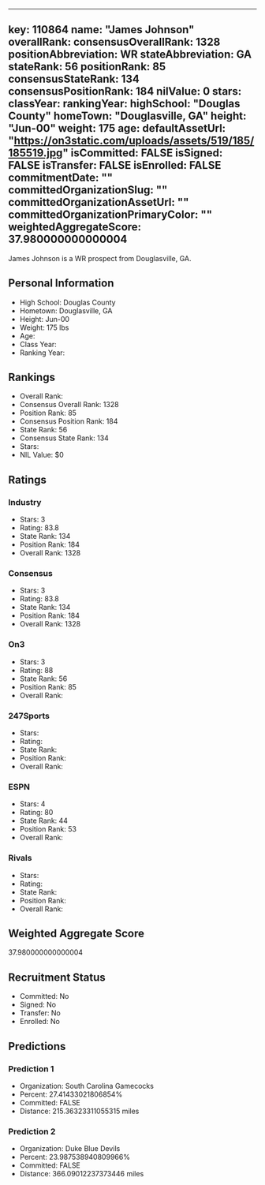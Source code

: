 ---
  key: 110864
  name: "James Johnson"
  overallRank: 
  consensusOverallRank: 1328
  positionAbbreviation: WR
  stateAbbreviation: GA
  stateRank: 56
  positionRank: 85
  consensusStateRank: 134
  consensusPositionRank: 184
  nilValue: 0
  stars: 
  classYear: 
  rankingYear: 
  highSchool: "Douglas County"
  homeTown: "Douglasville, GA"
  height: "Jun-00"
  weight: 175
  age: 
  defaultAssetUrl: "https://on3static.com/uploads/assets/519/185/185519.jpg"
  isCommitted: FALSE
  isSigned: FALSE
  isTransfer: FALSE
  isEnrolled: FALSE
  commitmentDate: ""
  committedOrganizationSlug: ""
  committedOrganizationAssetUrl: ""
  committedOrganizationPrimaryColor: ""
  weightedAggregateScore: 37.980000000000004
  ---
  
  James Johnson is a WR prospect from Douglasville, GA.
  
  ## Personal Information
  - High School: Douglas County
  - Hometown: Douglasville, GA
  - Height: Jun-00
  - Weight: 175 lbs
  - Age: 
  - Class Year: 
  - Ranking Year: 
  
  ## Rankings
  - Overall Rank: 
  - Consensus Overall Rank: 1328
  - Position Rank: 85
  - Consensus Position Rank: 184
  - State Rank: 56
  - Consensus State Rank: 134
  - Stars: 
  - NIL Value: $0
  
  ## Ratings
  
  ### Industry
  - Stars: 3
  - Rating: 83.8
  - State Rank: 134
  - Position Rank: 184
  - Overall Rank: 1328
  
  ### Consensus
  - Stars: 3
  - Rating: 83.8
  - State Rank: 134
  - Position Rank: 184
  - Overall Rank: 1328
  
  ### On3
  - Stars: 3
  - Rating: 88
  - State Rank: 56
  - Position Rank: 85
  - Overall Rank: 
  
  ### 247Sports
  - Stars: 
  - Rating: 
  - State Rank: 
  - Position Rank: 
  - Overall Rank: 
  
  ### ESPN
  - Stars: 4
  - Rating: 80
  - State Rank: 44
  - Position Rank: 53
  - Overall Rank: 
  
  ### Rivals
  - Stars: 
  - Rating: 
  - State Rank: 
  - Position Rank: 
  - Overall Rank: 
  
  ## Weighted Aggregate Score
  37.980000000000004
  
  ## Recruitment Status
  - Committed: No
  - Signed: No
  - Transfer: No
  - Enrolled: No
  
  
  
  ## Predictions
  
  ### Prediction 1
  - Organization: South Carolina Gamecocks
  - Percent: 27.41433021806854%
  - Committed: FALSE
  - Distance: 215.36323311055315 miles
  
  ### Prediction 2
  - Organization: Duke Blue Devils
  - Percent: 23.987538940809966%
  - Committed: FALSE
  - Distance: 366.09012237373446 miles
  